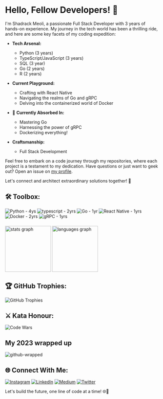 # Hello, Fellow Developers! 👋

I'm Shadrack Meoli, a passionate Full Stack Developer with 3 years of hands-on experience. My journey in the tech world has been a thrilling ride, and here are some key facets of my coding expedition:

- **Tech Arsenal:**
  - Python (3 years)
  - TypeScript/JavaScript (3 years)
  - SQL (3 year)
  - Go (2 years)
  - R (2 years)

- **Current Playground:**
  - Crafting with React Native
  - Navigating the realms of Go and gRPC
  - Delving into the containerized world of Docker

- 🌱 **Currently Absorbed In:**
  - Mastering Go
  - Harnessing the power of gRPC
  - Dockerizing everything!

- **Craftsmanship:**
  - Full Stack Development

Feel free to embark on a code journey through my repositories, where each project is a testament to my dedication. Have questions or just want to geek out? Open an issue on [my profile](https://github.com/shadmeoli/shadmeoli/issues).

Let's connect and architect extraordinary solutions together! 🚀

## 🛠️ **Toolbox:**
![Python - 4ys](https://img.shields.io/badge/Python-%2314354C.svg?logo=python&logoColor=white)
![typescript - 2yrs](https://img.shields.io/badge/typescript-%23F7DF1E.svg?logo=typescript&logoColor=black)
![Go - 1yr](https://img.shields.io/badge/Go-%2300ADD8.svg?logo=go&logoColor=white)
![React Native - 1yrs](https://img.shields.io/badge/React_Native-%2320232A.svg?logo=react&logoColor=%2361DAFB)
![Docker - 2yrs](https://img.shields.io/badge/Docker-%230db7ed.svg?logo=docker&logoColor=white)
![gRPC - 1yrs](https://img.shields.io/badge/gRPC-%23FF6F61.svg?logo=grpc&logoColor=white)

###

<div align="start">
  <img src="https://github-readme-stats.vercel.app/api?username=shadmeoli&hide_title=false&hide_rank=false&show_icons=true&include_all_commits=true&count_private=true&disable_animations=false&theme=dracula&locale=en&hide_border=false&order=1" height="150" alt="stats graph"  />
  <img src="https://github-readme-stats.vercel.app/api/top-langs?username=shadmeoli&locale=en&hide_title=false&layout=compact&card_width=320&langs_count=5&theme=dracula&hide_border=false&order=2" height="150" alt="languages graph"  />
</div>

###

## 🏆 **GitHub Trophies:**
![GitHub Trophies](https://github-profile-trophy.vercel.app/?username=shadmeoli&theme=dark&no-frame=true&no-bg=false&margin-w=4)

## ⚔️ **Kata Honour:**
![Code Wars](https://www.codewars.com/users/shadmeoli/badges/large)


## My 2023 wrapped up
![github-wrapped](https://github.com/shadmeoli/shadmeoli/assets/85517013/498b2efb-e5e9-49aa-96d2-55e60e78bf9e)

## 🌐 **Connect With Me:**
[![Instagram](https://img.shields.io/badge/Instagram-%23E4405F.svg?logo=Instagram&logoColor=white)](https://instagram.com/_s.ha.d) [![LinkedIn](https://img.shields.io/badge/LinkedIn-%230077B5.svg?logo=linkedin&logoColor=white)](https://linkedin.com/in/shadrack-codes254/) [![Medium](https://img.shields.io/badge/Medium-12100E?logo=medium&logoColor=white)](https://medium.com/@shadcodes) [![Twitter](https://img.shields.io/badge/Twitter-%231DA1F2.svg?logo=Twitter&logoColor=white)](https://twitter.com/CodesShad) 

Let's build the future, one line of code at a time! 🌐🚀
